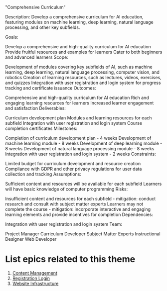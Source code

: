 "Comprehensive Curriculum"

Description: Develop a comprehensive curriculum for AI education, featuring modules on machine learning, deep learning, natural language processing, and other key subfields.

Goals:

Develop a comprehensive and high-quality curriculum for AI education
Provide fruitful resources and examples for learners
Cater to both beginners and advanced learners
Scope:

Development of modules covering key subfields of AI, such as machine learning, deep learning, natural language processing, computer vision, and robotics
Creation of learning resources, such as lectures, videos, exercises, and quizzes
Integration with user registration and login system for progress tracking and certificate issuance
Outcomes:

Comprehensive and high-quality curriculum for AI education
Rich and engaging learning resources for learners
Increased learner engagement and satisfaction
Deliverables:

Curriculum development plan
Modules and learning resources for each subfield
Integration with user registration and login system
Course completion certificates
Milestones:

Completion of curriculum development plan - 4 weeks
Development of machine learning module - 8 weeks
Development of deep learning module - 8 weeks
Development of natural language processing module - 8 weeks
Integration with user registration and login system - 2 weeks
Constraints:

Limited budget for curriculum development and resource creation
Compliance with GDPR and other privacy regulations for user data collection and tracking
Assumptions:

Sufficient content and resources will be available for each subfield
Learners will have basic knowledge of computer programming
Risks:

Insufficient content and resources for each subfield - mitigation: conduct research and consult with subject matter experts
Learners may not complete the course - mitigation: incorporate interactive and engaging learning elements and provide incentives for completion
Dependencies:

Integration with user registration and login system
Team:

Project Manager
Curriculum Developer
Subject Matter Experts
Instructional Designer
Web Developer
# List epics related to this theme
1. [Content Management](documentation/templates/theme/initiatives/epics/Content%20Management%20System.md)
2. [Registration Login](documentation/templates/theme/initiatives/epics/Registration%20and%20Login.md)
3. [Website Infrastructure](documentation/templates/theme/initiatives/epics/Website%20Infrastructure.md)